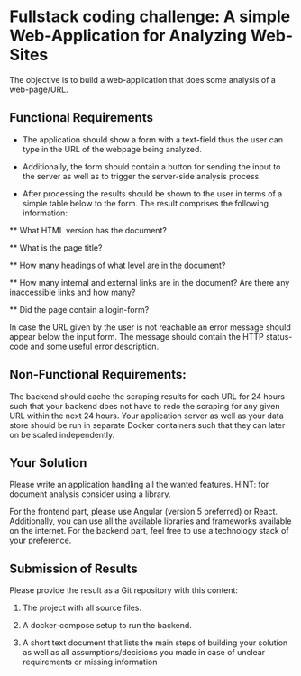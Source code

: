 # Fullstack coding challenge: A simple Web-Application for Analyzing Web-Sites

The objective is to build a web-application that does some analysis of a web-page/URL.


## Functional Requirements

* The application should show a form with a text-field thus the user can type in the URL of the webpage being analyzed.

* Additionally, the form should contain a button for sending the input to the server as well as to trigger the server-side analysis process.

* After processing the results should be shown to the user in terms of a simple table below to the form. The result comprises the following information:

** What HTML version has the document?

** What is the page title?

** How many headings of what level are in the document?

** How many internal and external links are in the document? Are there any inaccessible links and how many?

** Did the page contain a login-form?


In case the URL given by the user is not reachable an error message should appear below the input form. The message should contain the HTTP status-code and some useful error description.


## Non-Functional Requirements:

The backend should cache the scraping results for each URL for 24 hours such that your backend does not have to redo the scraping for any given URL within the next 24 hours.
Your application server as well as your data store should be run in separate Docker containers such that they can later on be scaled independently.

## Your Solution

Please write an application handling all the wanted features. HINT: for document analysis consider using a library.

For the frontend part, please use Angular (version 5 preferred) or React. Additionally, you can use all the available libraries and frameworks available on the internet.
For the backend part, feel free to use a technology stack of your preference.


## Submission of Results

Please provide the result as a Git repository with this content:

1. The project with all source files.

2.  A docker-compose setup to run the backend.

3. A short text document that lists the main steps of building your solution as well as all assumptions/decisions you made in case of unclear requirements or missing information

